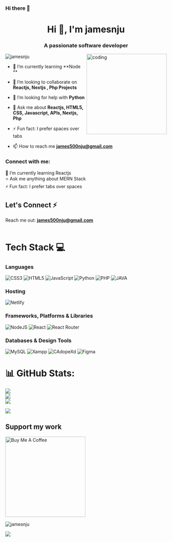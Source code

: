 ### Hi there 👋

<!--
**jamesnju/jamesnju** is a ✨ _special_ ✨ repository because its `README.md` (this file) appears on your GitHub profile.

Here are some ideas to get you started:

- 🔭 I’m curently working on ...
- 🌱 I’m currently learning ...
- 👯 I’m looking to collaborate on ...
- 🤔 I’m looking for help with ...
- 💬 Ask me about ...
- 📫 How to reach me: ...
- 😄 Pronouns: ...
- ⚡ Fun fact: ...
-->
<h1 align="center">Hi 👋, I'm jamesnju</h1>
<h3 align="center">A passionate software developer</h3>

<!-- <img align="right" alt="coding" src="https://media.giphy.com/media/xT9IgzoKnwFNmISR8I/giphy.gif" width="300"/>
 --><img align="right" alt="coding" src="https://media.giphy.com/media/HscDLzkO8EOTmgkhQP/giphy.gif" width="250"/>

<p align="left"> <img src="https://komarev.com/ghpvc/?username=jamesnju&label=Profile%20views&color=0e75b6&style=flat" alt="jamesnju" /> </p>

- 🌱 I’m currently learning **Node **

- 👯 I’m looking to collaborate on **Reactjs, Nextjs , Php Projects**

- 🤝 I’m looking for help with **Python**

- 💬 Ask me about **Reactjs, HTML5,  CSS, Javascript, APIs, Nextjs, Php**
- ⚡ Fun fact: I prefer spaces over tabs

- 📫 How to reach me **james500nju@gmail.com**

<h3 align="left">Connect with me:</h3>
<p align="left">
</p>
🚀 I’m currently learning Reactjs<br>⭐ Ask me anything about MERN Stack<br>⚡ Fun fact: I prefer tabs over spaces

<!-- @coding_dev_ | Tilak -->

## Let's Connect ⚡
Reach me out:  **james500nju@gmail.com**
<br><br>
# Tech Stack 💻 
### Languages
 ![CSS3](https://img.shields.io/badge/css3-%231572B6.svg?style=for-the-badge&logo=css3&logoColor=white) ![HTML5](https://img.shields.io/badge/html5-%23E34F26.svg?style=for-the-badge&logo=html5&logoColor=white) ![JavaScript](https://img.shields.io/badge/javascript-%23323330.svg?style=for-the-badge&logo=javascript&logoColor=%23F7DF1E) ![Python](https://img.shields.io/badge/python-3670A0?style=for-the-badge&logo=python&logoColor=ffdd54) ![PHP](https://img.shields.io/badge/php-%23777BB4.svg?style=for-the-badge&logo=php&logoColor=white) ![JAVA](https://img.shields.io/badge/c++-%2300599C.svg?style=for-the-badge&logo=c%2B%2B&logoColor=white)
### Hosting
![Netlify](https://img.shields.io/badge/netlify-%23000000.svg?style=for-the-badge&logo=netlify&logoColor=#00C7B7)
 <!--![Firebase](https://img.shields.io/badge/firebase-%23039BE5.svg?style=for-the-badge&logo=firebase)-->  <!--![Azure](https://img.shields.io/badge/azure-%230072C6.svg?style=for-the-badge&logo=azure-devops&logoColor=white)-->
 ### Frameworks, Platforms & Libraries
 ![NodeJS](https://img.shields.io/badge/node.js-6DA55F?style=for-the-badge&logo=node.js&logoColor=white) ![React](https://img.shields.io/badge/react-%2320232a.svg?style=for-the-badge&logo=react&logoColor=%2361DAFB) ![React Router](https://img.shields.io/badge/React_Router-CA4245?style=for-the-badge&logo=react-router&logoColor=white)
  ### Databases & Design Tools
   ![MySQL](https://img.shields.io/badge/mysql-%2300f.svg?style=for-the-badge&logo=mysql&logoColor=white) ![Xampp](https://img.shields.io/badge/MongoDB-%234ea94b.svg?style=for-the-badge&logo=mongodb&logoColor=white) ![CAdopeXd](https://img.shields.io/badge/Canva-%2300C4CC.svg?style=for-the-badge&logo=Canva&logoColor=white) 	![Figma](https://img.shields.io/badge/figma-%23F24E1E.svg?style=for-the-badge&logo=figma&logoColor=white) 
# 📊 GitHub Stats:
![](https://github-readme-stats.vercel.app/api?username=tilakjain123&theme=dark&hide_border=false&include_all_commits=false&count_private=false)<br/>
![](https://github-readme-streak-stats.herokuapp.com/?user=tilakjain123&theme=dark&hide_border=false)<br/>
![](https://github-readme-stats.vercel.app/api/top-langs/?username=tilakjain123&theme=dark&hide_border=false&include_all_commits=false&count_private=false&layout=compact)

[![](https://visitcount.itsvg.in/api?id=tilakjain123&icon=0&color=6)](https://visitcount.itsvg.in)

  ##  Support my work
 <a href="https://www.buymeacoffee.com/coding_dev_" target="_blank"><img src="https://cdn.buymeacoffee.com/buttons/v2/arial-yellow.png" alt="Buy Me A Coffee" style="width: 250px !important" ></a>


<p><img align="center" src="https://github-readme-streak-stats.herokuapp.com/?user=jamesnju&" alt="jamesnju" /></p>
<p><img align="center" src="https://github-profile-trophy.vercel.app/?username=jamesnju&theme=onedark"/>  </p>
